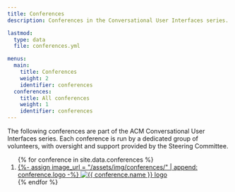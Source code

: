 ```yaml
---
title: Conferences
description: Conferences in the Conversational User Interfaces series.

lastmod: 
  type: data
  file: conferences.yml

menus:
  main:
    title: Conferences
    weight: 2
    identifier: conferences
  conferences:
    title: All conferences
    weight: 1
    identifier: conferences
---
```


The following conferences are part of the ACM Conversational User Interfaces series. Each conference is run by a dedicated group of volunteers, with oversight and support provided by the Steering Committee.

<ol class="d-flex flex-wrap list-unstyled">
	{% for conference in site.data.conferences %}
		<li class="col-lg-4 col-6 p-0 my-2 text-center">
			<a href="{{ conference.url }}" title="{{ conference.title }}" target="_blank">
				{%- assign image_url = "/assets/img/conferences/" | append: conference.logo -%}
				<img src="{{ image_url | relative_url }}?{{ cache }}" class="w-75 scale-hover m-3 rounded shadow" alt="{{ conference.name }} logo">
			</a>
		</li>
	{% endfor %}
</ol>
